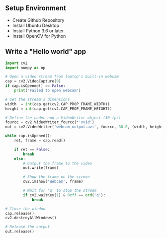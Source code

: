 ## **Setup Environment**
- Create Github Repository
- Install Ubuntu Desktop
- Install Python 3.6 or later
- Install OpenCV for Python

## **Write a "Hello world" app**
```python
import cv2
import numpy as np

# Open a video stream from laptop's built-in webcam
cap = cv2.VideoCapture(0)
if cap.isOpened() == False:
    print('Failed to open webcam')

# Get the stream's dimensions
width  = int(cap.get(cv2.CAP_PROP_FRAME_WIDTH))
height = int(cap.get(cv2.CAP_PROP_FRAME_HEIGHT))

# Define the codec and a VideoWriter object (30 fps)
fourcc = cv2.VideoWriter_fourcc(*'xvid')
out = cv2.VideoWriter('webcam_output.avi', fourcc, 30.0, (width, height))

while cap.isOpened():
    ret, frame = cap.read()

    if ret == False:
        break
    else:
        # Output the frame to the video
        out.write(frame)

        # Show the frame on the screen
        cv2.imshow('Webcam', frame)

        # Wait for 'q' to stop the stream
        if cv2.waitKey(1) & 0xff == ord('q'):
            break

# Close the window
cap.release()
cv2.destroyAllWindows()

# Release the output
out.release()
```

